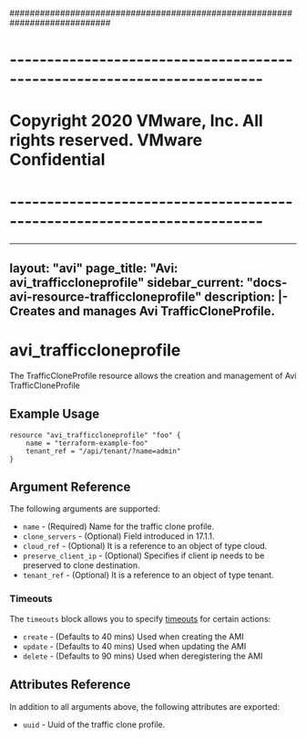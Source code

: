 ############################################################################
# ------------------------------------------------------------------------
# Copyright 2020 VMware, Inc.  All rights reserved. VMware Confidential
# ------------------------------------------------------------------------
###

---
layout: "avi"
page_title: "Avi: avi_trafficcloneprofile"
sidebar_current: "docs-avi-resource-trafficcloneprofile"
description: |-
  Creates and manages Avi TrafficCloneProfile.
---

# avi_trafficcloneprofile

The TrafficCloneProfile resource allows the creation and management of Avi TrafficCloneProfile

## Example Usage

```hcl
resource "avi_trafficcloneprofile" "foo" {
    name = "terraform-example-foo"
    tenant_ref = "/api/tenant/?name=admin"
}
```

## Argument Reference

The following arguments are supported:

* `name` - (Required) Name for the traffic clone profile.
* `clone_servers` - (Optional) Field introduced in 17.1.1.
* `cloud_ref` - (Optional) It is a reference to an object of type cloud.
* `preserve_client_ip` - (Optional) Specifies if client ip needs to be preserved to clone destination.
* `tenant_ref` - (Optional) It is a reference to an object of type tenant.


### Timeouts

The `timeouts` block allows you to specify [timeouts](https://www.terraform.io/docs/configuration/resources.html#timeouts) for certain actions:

* `create` - (Defaults to 40 mins) Used when creating the AMI
* `update` - (Defaults to 40 mins) Used when updating the AMI
* `delete` - (Defaults to 90 mins) Used when deregistering the AMI

## Attributes Reference

In addition to all arguments above, the following attributes are exported:

* `uuid` -  Uuid of the traffic clone profile.


